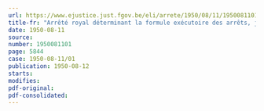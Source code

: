 ```yaml
---
url: https://www.ejustice.just.fgov.be/eli/arrete/1950/08/11/1950081101/justel
title-fr: "Arrêté royal déterminant la formule exécutoire des arrêts, jugements, ordonnances, mandats de justice ou actes emportant exécution parée"
date: 1950-08-11
source:
number: 1950081101
page: 5844
case: 1950-08-11/01
publication: 1950-08-12
starts:
modifies:
pdf-original:
pdf-consolidated:
---
```


